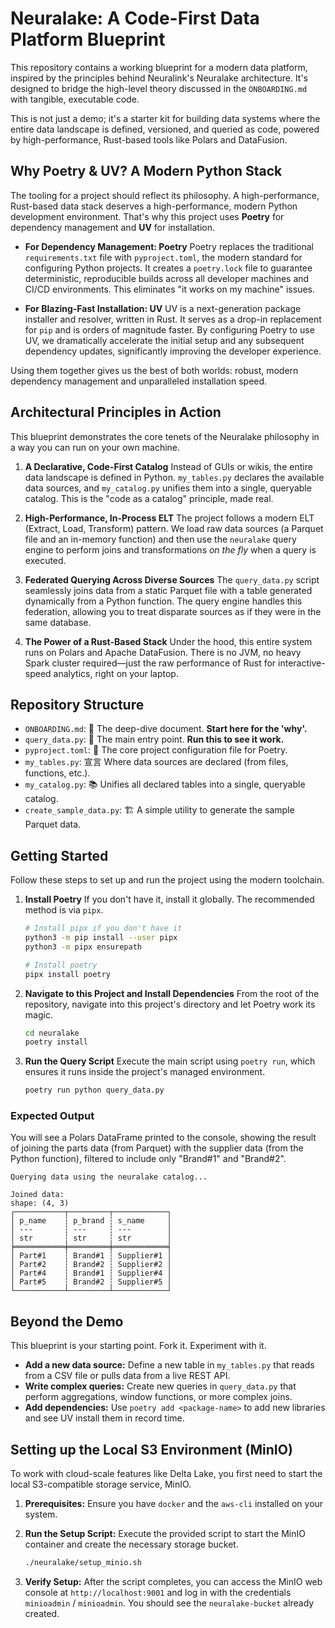 # Neuralake: A Code-First Data Platform Blueprint

This repository contains a working blueprint for a modern data platform, inspired by the principles behind Neuralink's Neuralake architecture. It's designed to bridge the high-level theory discussed in the `ONBOARDING.md` with tangible, executable code.

This is not just a demo; it's a starter kit for building data systems where the entire data landscape is defined, versioned, and queried as code, powered by high-performance, Rust-based tools like Polars and DataFusion.

## Why Poetry & UV? A Modern Python Stack

The tooling for a project should reflect its philosophy. A high-performance, Rust-based data stack deserves a high-performance, modern Python development environment. That's why this project uses **Poetry** for dependency management and **UV** for installation.

*   **For Dependency Management: Poetry**
    Poetry replaces the traditional `requirements.txt` file with `pyproject.toml`, the modern standard for configuring Python projects. It creates a `poetry.lock` file to guarantee deterministic, reproducible builds across all developer machines and CI/CD environments. This eliminates "it works on my machine" issues.

*   **For Blazing-Fast Installation: UV**
    UV is a next-generation package installer and resolver, written in Rust. It serves as a drop-in replacement for `pip` and is orders of magnitude faster. By configuring Poetry to use UV, we dramatically accelerate the initial setup and any subsequent dependency updates, significantly improving the developer experience.

Using them together gives us the best of both worlds: robust, modern dependency management and unparalleled installation speed.

## Architectural Principles in Action

This blueprint demonstrates the core tenets of the Neuralake philosophy in a way you can run on your own machine.

1.  **A Declarative, Code-First Catalog**
    Instead of GUIs or wikis, the entire data landscape is defined in Python. `my_tables.py` declares the available data sources, and `my_catalog.py` unifies them into a single, queryable catalog. This is the "code as a catalog" principle, made real.

2.  **High-Performance, In-Process ELT**
    The project follows a modern ELT (Extract, Load, Transform) pattern. We load raw data sources (a Parquet file and an in-memory function) and then use the `neuralake` query engine to perform joins and transformations *on the fly* when a query is executed.

3.  **Federated Querying Across Diverse Sources**
    The `query_data.py` script seamlessly joins data from a static Parquet file with a table generated dynamically from a Python function. The query engine handles this federation, allowing you to treat disparate sources as if they were in the same database.

4.  **The Power of a Rust-Based Stack**
    Under the hood, this entire system runs on Polars and Apache DataFusion. There is no JVM, no heavy Spark cluster required—just the raw performance of Rust for interactive-speed analytics, right on your laptop.

## Repository Structure

*   `ONBOARDING.md`: 🧠 The deep-dive document. **Start here for the 'why'.**
*   `query_data.py`: 🚀 The main entry point. **Run this to see it work.**
*   `pyproject.toml`: 🔧 The core project configuration file for Poetry.
*   `my_tables.py`: 宣言 Where data sources are declared (from files, functions, etc.).
*   `my_catalog.py`: 📚 Unifies all declared tables into a single, queryable catalog.
*   `create_sample_data.py`: 🏗️ A simple utility to generate the sample Parquet data.

## Getting Started

Follow these steps to set up and run the project using the modern toolchain.

1.  **Install Poetry**
    If you don't have it, install it globally. The recommended method is via `pipx`.
    ```bash
    # Install pipx if you don't have it
    python3 -m pip install --user pipx
    python3 -m pipx ensurepath

    # Install poetry
    pipx install poetry
    ```

2.  **Navigate to this Project and Install Dependencies**
    From the root of the repository, navigate into this project's directory and let Poetry work its magic.
    ```bash
    cd neuralake
    poetry install
    ```

3.  **Run the Query Script**
    Execute the main script using `poetry run`, which ensures it runs inside the project's managed environment.
    ```bash
    poetry run python query_data.py
    ```

### Expected Output
You will see a Polars DataFrame printed to the console, showing the result of joining the parts data (from Parquet) with the supplier data (from the Python function), filtered to include only "Brand#1" and "Brand#2".

```
Querying data using the neuralake catalog...

Joined data:
shape: (4, 3)
┌───────────┬─────────┬────────────┐
│ p_name    ┆ p_brand ┆ s_name     │
│ ---       ┆ ---     ┆ ---        │
│ str       ┆ str     ┆ str        │
╞═══════════╪═════════╪════════════╡
│ Part#1    ┆ Brand#1 ┆ Supplier#1 │
│ Part#2    ┆ Brand#2 ┆ Supplier#2 │
│ Part#4    ┆ Brand#1 ┆ Supplier#4 │
│ Part#5    ┆ Brand#2 ┆ Supplier#5 │
└───────────┴─────────┴────────────┘
```

## Beyond the Demo

This blueprint is your starting point. Fork it. Experiment with it.
*   **Add a new data source:** Define a new table in `my_tables.py` that reads from a CSV file or pulls data from a live REST API.
*   **Write complex queries:** Create new queries in `query_data.py` that perform aggregations, window functions, or more complex joins.
*   **Add dependencies:** Use `poetry add <package-name>` to add new libraries and see UV install them in record time. 

## Setting up the Local S3 Environment (MinIO)

To work with cloud-scale features like Delta Lake, you first need to start the local S3-compatible storage service, MinIO.

1.  **Prerequisites:** Ensure you have `docker` and the `aws-cli` installed on your system.

2.  **Run the Setup Script:**
    Execute the provided script to start the MinIO container and create the necessary storage bucket.
    ```bash
    ./neuralake/setup_minio.sh
    ```

3.  **Verify Setup:**
    After the script completes, you can access the MinIO web console at `http://localhost:9001` and log in with the credentials `minioadmin` / `minioadmin`. You should see the `neuralake-bucket` already created. 